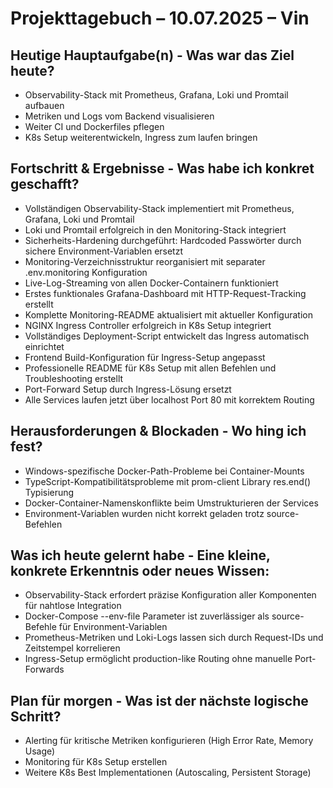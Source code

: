 # Projekttagebuch – 10.07.2025 – Vin
## Heutige Hauptaufgabe(n) - Was war das Ziel heute?
- Observability-Stack mit Prometheus, Grafana, Loki und Promtail aufbauen
- Metriken und Logs vom Backend visualisieren
- Weiter CI und Dockerfiles pflegen
- K8s Setup weiterentwickeln, Ingress zum laufen bringen

## Fortschritt & Ergebnisse - Was habe ich konkret geschafft?
- Vollständigen Observability-Stack implementiert mit Prometheus, Grafana, Loki und Promtail
- Loki und Promtail erfolgreich in den Monitoring-Stack integriert
- Sicherheits-Hardening durchgeführt: Hardcoded Passwörter durch sichere Environment-Variablen ersetzt
- Monitoring-Verzeichnisstruktur reorganisiert mit separater .env.monitoring Konfiguration
- Live-Log-Streaming von allen Docker-Containern funktioniert
- Erstes funktionales Grafana-Dashboard mit HTTP-Request-Tracking erstellt
- Komplette Monitoring-README aktualisiert mit aktueller Konfiguration
- NGINX Ingress Controller erfolgreich in K8s Setup integriert
- Vollständiges Deployment-Script entwickelt das Ingress automatisch einrichtet
- Frontend Build-Konfiguration für Ingress-Setup angepasst
- Professionelle README für K8s Setup mit allen Befehlen und Troubleshooting erstellt
- Port-Forward Setup durch Ingress-Lösung ersetzt
- Alle Services laufen jetzt über localhost Port 80 mit korrektem Routing

## Herausforderungen & Blockaden - Wo hing ich fest?
- Windows-spezifische Docker-Path-Probleme bei Container-Mounts
- TypeScript-Kompatibilitätsprobleme mit prom-client Library res.end() Typisierung
- Docker-Container-Namenskonflikte beim Umstrukturieren der Services
- Environment-Variablen wurden nicht korrekt geladen trotz source-Befehlen

## Was ich heute gelernt habe - Eine kleine, konkrete Erkenntnis oder neues Wissen:
- Observability-Stack erfordert präzise Konfiguration aller Komponenten für nahtlose Integration
- Docker-Compose --env-file Parameter ist zuverlässiger als source-Befehle für Environment-Variablen
- Prometheus-Metriken und Loki-Logs lassen sich durch Request-IDs und Zeitstempel korrelieren
- Ingress-Setup ermöglicht production-like Routing ohne manuelle Port-Forwards

## Plan für morgen - Was ist der nächste logische Schritt?
- Alerting für kritische Metriken konfigurieren (High Error Rate, Memory Usage)
- Monitoring für K8s Setup erstellen
- Weitere K8s Best Implementationen (Autoscaling, Persistent Storage)